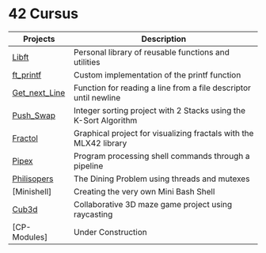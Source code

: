 # 42 Cursus

|Projects   | Description  |
|---|---|
|[Libft](https://github.com/Aerly-Lex/libft/tree/main)   | Personal library of reusable functions and utilities  |
|[ft_printf](https://github.com/Aerly-Lex/ft_printf/tree/main)   | Custom implementation of the printf function  |
|[Get_next_Line](https://github.com/Aerly-Lex/get_next_line/tree/main)    | Function for reading a line from a file descriptor until newline |
|[Push_Swap](https://github.com/Aerly-Lex/push_swap/tree/main)   | Integer sorting project with 2 Stacks using the K-Sort Algorithm |
|[Fractol](https://github.com/Aerly-Lex/fractol/tree/main)   | Graphical project for visualizing fractals with the MLX42 library |
|[Pipex](https://github.com/Aerly-Lex/pipex/tree/main)   | Program processing shell commands through a pipeline |
|[Philisopers](https://github.com/Aerly-Lex/philosophers/tree/main) | The Dining Problem using threads and mutexes |
|[Minishell] | Creating the very own Mini Bash Shell |
|[Cub3d](https://github.com/Aerly-Lex/cub3d/tree/main) | Collaborative 3D maze game project using raycasting |
|[CP-Modules] | Under Construction |
